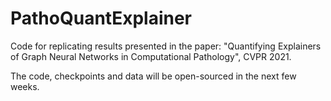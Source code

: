 # PathoQuantExplainer

Code for replicating results presented in the paper: "Quantifying Explainers of Graph Neural Networks in Computational Pathology", CVPR 2021.

The code, checkpoints and data will be open-sourced in the next few weeks. 
